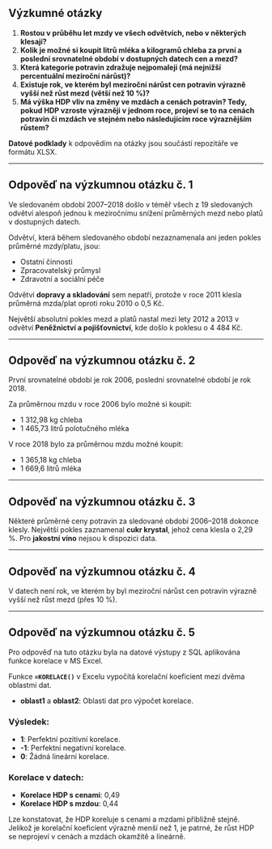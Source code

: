 ## Výzkumné otázky

1. **Rostou v průběhu let mzdy ve všech odvětvích, nebo v některých klesají?**
2. **Kolik je možné si koupit litrů mléka a kilogramů chleba za první a poslední srovnatelné období v dostupných datech cen a mezd?**
3. **Která kategorie potravin zdražuje nejpomaleji (má nejnižší percentuální meziroční nárůst)?**
4. **Existuje rok, ve kterém byl meziroční nárůst cen potravin výrazně vyšší než růst mezd (větší než 10 %)?**
5. **Má výška HDP vliv na změny ve mzdách a cenách potravin? Tedy, pokud HDP vzroste výrazněji v jednom roce, projeví se to na cenách potravin či mzdách ve stejném nebo následujícím roce výraznějším růstem?**

**Datové podklady** k odpovědím na otázky jsou součástí repozitáře ve formátu XLSX.

---

## Odpověď na výzkumnou otázku č. 1

Ve sledovaném období 2007–2018 došlo v téměř všech z 19 sledovaných odvětví alespoň jednou k meziročnímu snížení průměrných mezd nebo platů v dostupných datech. 

Odvětví, která během sledovaného období nezaznamenala ani jeden pokles průměrné mzdy/platu, jsou:  
- Ostatní činnosti  
- Zpracovatelský průmysl  
- Zdravotní a sociální péče  

Odvětví **dopravy a skladování** sem nepatří, protože v roce 2011 klesla průměrná mzda/plat oproti roku 2010 o 0,5 Kč.

Největší absolutní pokles mezd a platů nastal mezi lety 2012 a 2013 v odvětví **Peněžnictví a pojišťovnictví**, kde došlo k poklesu o 4 484 Kč.

---

## Odpověď na výzkumnou otázku č. 2

První srovnatelné období je rok 2006, poslední srovnatelné období je rok 2018.

Za průměrnou mzdu v roce 2006 bylo možné si koupit:  
- 1 312,98 kg chleba  
- 1 465,73 litrů polotučného mléka  

V roce 2018 bylo za průměrnou mzdu možné koupit:  
- 1 365,18 kg chleba  
- 1 669,6 litrů mléka

---

## Odpověď na výzkumnou otázku č. 3

Některé průměrné ceny potravin za sledované období 2006–2018 dokonce klesly. Největší pokles zaznamenal **cukr krystal**, jehož cena klesla o 2,29 %. Pro **jakostní víno** nejsou k dispozici data.

---

## Odpověď na výzkumnou otázku č. 4

V datech není rok, ve kterém by byl meziroční nárůst cen potravin výrazně vyšší než růst mezd (přes 10 %).

---

## Odpověď na výzkumnou otázku č. 5

Pro odpověď na tuto otázku byla na datové výstupy z SQL aplikována funkce korelace v MS Excel.


Funkce **`=KORELACE()`** v Excelu vypočítá korelační koeficient mezi dvěma oblastmi dat.

- **oblast1** a **oblast2**: Oblasti dat pro výpočet korelace.

### Výsledek:
- **1**: Perfektní pozitivní korelace.
- **-1**: Perfektní negativní korelace.
- **0**: Žádná lineární korelace.

### Korelace v datech:
- **Korelace HDP s cenami**: 0,49
- **Korelace HDP s mzdou**: 0,44

Lze konstatovat, že HDP koreluje s cenami a mzdami přibližně stejně. Jelikož je korelační koeficient výrazně menší než 1, je patrné, že růst HDP se neprojeví v cenách a mzdách okamžitě a lineárně.
